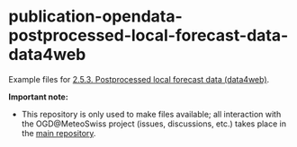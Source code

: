 # publication-opendata-postprocessed-local-forecast-data-data4web

Example files for [2.5.3. Postprocessed local forecast data (data4web)](https://github.com/MeteoSwiss/publication-opendata/tree/main#253-postprocessed-local-forecast-data-data4web).

**Important note:**
- This repository is only used to make files available; all interaction with the OGD@MeteoSwiss project (issues, discussions, etc.) takes place in the [main repository](https://github.com/MeteoSwiss/publication-opendata/tree/main#readme).
